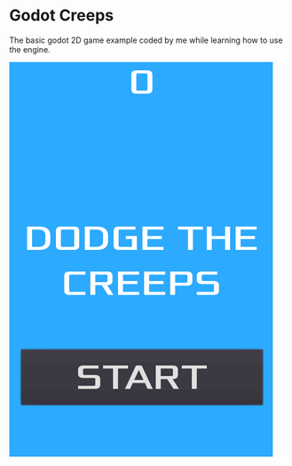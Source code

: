 # Godot Creeps

The basic godot 2D game example coded by me while learning how to use the engine.

![Demo](./sample.gif)
